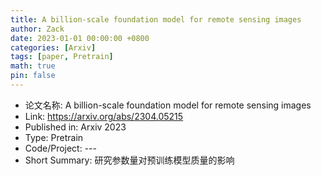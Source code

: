 ```yaml
---
title: A billion-scale foundation model for remote sensing images
author: Zack
date: 2023-01-01 00:00:00 +0800
categories: [Arxiv]
tags: [paper, Pretrain]
math: true
pin: false
---
```

- 论文名称: A billion-scale foundation model for remote sensing images
- Link: https://arxiv.org/abs/2304.05215
- Published in: Arxiv 2023
- Type: Pretrain
- Code/Project: ---
- Short Summary: 研究参数量对预训练模型质量的影响
